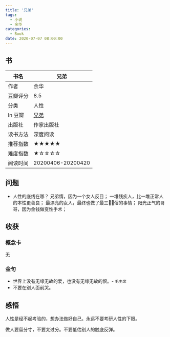 ```yaml
---
title: '兄弟'
tags:
  - 小说
  - 余华
categories:
  - Book
date: 2020-07-07 08:00:00
---
```



## 书

| 书名 | 兄弟 |
| --- | --- |
| 作者 | 余华 |
| 豆瓣评分 | 8.5 |
| 分类 | 人性 |
| In 豆瓣 | [兄弟](https://book.douban.com/subject/4882133/) |
| 出版社 | 作家出版社 |
| 读书方法 | 深度阅读 |
| 推荐指数 | ★★★★★ |
| 难度指数 | ★☆☆☆☆ |
| 阅读时间 | 20200406-20200420 |

<!--more-->

## 问题

- 人性的底线在哪？
兄弟情，因为一个女人反目；
一堆残疾人，比一堆正常人的本性更善良；
最漂亮的女人，最终也做了最三俗的事情；
阳光正气的哥哥，因为金钱做变性手术；


## 收获

### 概念卡
无

### 金句

- 世界上没有无缘无故的爱，也没有无缘无故的恨。- `毛主席`
- 不要在别人面前哭。

## 感悟

人性是经不起考验的，想办法做好自己。永远不要考研人性的下限。

做人要留分寸，不要太过分。不要低估别人的触底反弹。